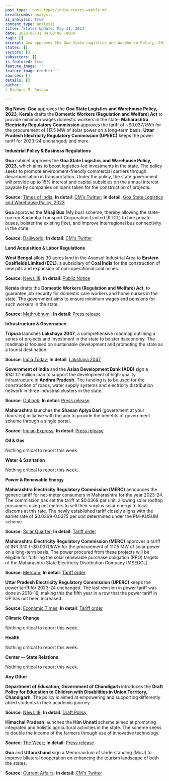 ```yaml
---
post_type: _post-types/india-states-weekly.md
breadcrumbs: analysis
is_analysis: true
content_type: analysis
title: 'States Update: May 31, 2023'
date: 2023-05-31 04:00:00 +0000
tags: []
excerpt: Goa approves the Goa State Logistics and Warehouse Policy, 2023; Kerala drafts the Domestic Workers (Regulation and Welfare) Act to provide minimum wages domestic workers in the state; Maharashtra Electricity Regulatory Commission approves the tariff of ~$0.037/kWh for the procurement of 117.5 MW of solar power on a long-term basis; Uttar Pradesh Electricity Regulatory Commission (UPERC) keeps the power tariff for 2023-24 unchanged; and more.
states: []
sectors: []
subsectors: []
is_featured: true
feature_image: ''
feature_image_credit: ''
sources: []
details: []
author:
- Richard M. Rossow

---
```

**Big News**: **Goa** approves the **Goa State Logistics and Warehouse Policy, 2023**; **Kerala** drafts the **Domestic Workers (Regulation and Welfare) Act** to provide minimum wages domestic workers in the state; **Maharashtra Electricity Regulatory Commission** approves the tariff of ~$0.037/kWh for the procurement of 117.5 MW of solar power on a long-term basis; **Uttar Pradesh Electricity Regulatory Commission (UPERC)** keeps the power tariff for 2023-24 unchanged; and more.

**Industrial Policy & Business Regulations**  

**Goa** cabinet approves the **Goa State Logistics and Warehouse Policy, 2023**, which aims to boost logistics-led investments in the state. The policy seeks to promote environment-friendly commercial carriers through decarbonisation in transportation. Under the policy, the state government will provide up to 15% interest and capital subsidies on the annual interest payable by companies on loans taken for the construction of projects.

**Source**: [Times of India](https://timesofindia.indiatimes.com/city/goa/logistics-and-warehouse-policy-primes-goa-to-draw-investments/articleshow/100483826.cms); **In detail**: [CM's Twitter](https://twitter.com/goacm/status/1662375961797758976); **In detail**: [Goa State Logistics and Warehouse Policy, 2023](https://acrobat.adobe.com/id/urn:aaid:sc:VA6C2:28b25ab0-9467-4862-9175-36a64ecff011)

**Goa** approves the **Mhaji Bus** (My bus) scheme, thereby allowing the state-run run Kadamba Transport Corporation Limited (KTCL) to hire private buses, bolster the existing fleet, and improve interregional bus connectivity in the state.

**Source**: [Daijiworld](https://www.daijiworld.com/news/newsDisplay?newsID=1082890); **In detail**: [CM's Twitter](https://twitter.com/goacm/status/1662386665690927104)

**Land Acquisition & Labor Regulations**  

**West Bengal** allots 30 acres land in the Asansol Industrial Area to **Eastern Coalfields Limited (ECL)**, a subsidiary of **Coal India** for the construction of new pits and expansion of non-operational coal mines.

**Source**: [News 18](https://www.news18.com/india/bengal-cabinet-nod-to-30-acre-land-for-ecl-for-reopening-abandoned-mines-7890475.html); **In detail**: [Public Notice](https://www.wburbanservices.gov.in/upload_file/circular/Draft_LUDCP_ADDA_PC_170.pdf)

**Kerala** drafts the **Domestic Workers (Regulation and Welfare) Act**, to guarantee job security for domestic care workers and home nurses in the state. The government aims to ensure minimum wages and pensions for such workers in the state.

**Source**: [Mathrubhumi](https://english.mathrubhumi.com/news/kerala/kerala-drafts-bill-to-ensure-job-security-minimum-wage-pension-for-domestic-workers-home-nurses-1.8586920); **In detail**: [Press release](https://prd.kerala.gov.in/ml/node/216505)

**Infrastructure & Governance**  

**Tripura** launches **Lakshaya 2047**, a comprehensive roadmap outlining a series of projects and investment in the state to bolster itseconomy. The roadmap is focused on sustainable development and promoting the state as a tourist destination.

**Source**: [India Today](https://www.indiatodayne.in/tripura/story/tripura-cm-unveils-ambitious-plan-to-transform-states-economy-and-boost-tourism-566566-2023-05-27); **In detail**: [Lakshaya 2047](https://tripura.gov.in/sites/default/files/Lakshya_2047.pdf)

**Government of India** and the **Asian Development Bank (ADB)** sign a $141.12-million loan to support the development of high-quality infrastructure in **Andhra Pradesh**. The funding is to be used for the construction of roads, water supply systems and electricity distribution network in three industrial clusters in the state.

**Source**: [Outlook](https://www.outlookindia.com/business/adb-india-sign-141-12-million-loan-for-industrial-corridor-development-in-andhra-news-289574); **In detail**: [Press release](https://pib.gov.in/PressReleaseIframePage.aspx?PRID=1927270)

**Maharashtra** launches the **Shasan Aplya Dari** (government at your doorstep) initiative with the aim to provide the benefits of government scheme through a single portal.

**Source**: [Indian Express](https://indianexpress.com/article/cities/mumbai/govt-launches-new-portal-to-take-schemes-to-doorsteps-8623644/); **In detail**: [Press release](https://ratnagiri.gov.in/gallery/inauguration-of-the-initiative-%E0%A4%B6%E0%A4%BE%E0%A4%B8%E0%A4%A8_%E0%A4%86%E0%A4%AA%E0%A4%B2%E0%A5%8D%E0%A4%AF%E0%A4%BE_%E0%A4%A6%E0%A4%BE%E0%A4%B0%E0%A5%80-in-the-presence-of-ho/)

**Oil & Gas**  

Nothing critical to report this week.  

**Water & Sanitation**  

Nothing critical to report this week.  

**Power & Renewable Energy**  

**Maharashtra Electricity Regulatory Commission (MERC)** announces the generic tariff for net-meter consumers in Maharashtra for the year 2023-24. The commission has set the tariff at $0.0369 per unit, allowing solar rooftop prosumers using net meters to sell their surplus solar energy to local discoms at this rate. The newly established tariff closely aligns with the earlier rate of $0.0369-0.0375 per unit determined under the PM-KUSUM scheme.

**Source**: [Solar Quarter](https://solarquarter.com/2023/05/26/maharashtra-electricity-regulatory-commission-sets-rs-3-05-unit-tariff-for-rooftop-solar-prosumers/); **In detail**: [Tariff order](https://merc.gov.in/wp-content/uploads/2023/05/Order-1-of-2023.pdf)

**Maharashtra Electricity Regulatory Commission (MERC)** approves a tariff of INR 3.10 (~$0.037)/kWh for the procurement of 117.5 MW of solar power on a long-term basis. The power procured from these projects will be eligible for fulfilling the solar renewable purchase obligation (RPO) targets of the Maharashtra State Electricity Distribution Company (MSEDCL).

**Source**: [Mercom](https://www.mercomindia.com/maharashtra-tariff-procure-117-mw-solar-power); **In detail**: [Tariff order](https://merc.gov.in/wp-content/uploads/2023/05/Order-42-of-2023.pdf)

**Uttar Pradesh Electricity Regulatory Commission (UPERC)** keeps the power tariff for 2023-24 unchanged. The last revision in power tariff was done in 2018-19, making this the fifth year in a row that the power tariff in UP has not been increased.

**Source**: [Economic Times](https://energy.economictimes.indiatimes.com/news/power/power-tariff-remains-unchanged-in-up-for-2023-24/100502901); **In detail**: [Tariff order](https://www.uperc.org/App_File/TariffOrderStateDiscoms(Scanned)-pdf525202322729AM.pdf)

**Climate Change**

Nothing critical to report this week.  

**Health**   

Nothing critical to report this week.  

**Center -- State Relations**  

Nothing critical to report this week.  

**Any Other**

**Department of Education, Government of Chandigarh** introduces the **Draft Policy for Education to Children with Disabilities in Union Territory, Chandigarh**. The policy is aimed at empowering and supporting differently abled students in their academic journey.

**Source**: [News 18](https://www.news18.com/education-career/chandigarh-education-dept-drafts-first-education-policy-for-specially-abled-children-7942789.html); **In detail**: [Draft Policy](https://www.chdeducation.gov.in/wp-content/uploads/2023/05/Final-draft-Policy-for-Education-to-Children-with-Disability.pdf)

**Himachal Pradesh** launches the **Him Unnati** scheme aimed at promoting integrated and holistic agricultural activities in the state. The scheme seeks to double the income of the farmers through use of innovative technology.

**Source**: [The Week](https://www.theweek.in/wire-updates/business/2023/05/28/nrg10-hp-farmers.html); **In detail**: [Press release](http://himachalpr.gov.in/OneNews.aspx?Language=1&ID=27327)

**Goa** and **Uttarakhand** sign a Memorandum of Understanding (MoU) to improve bilateral cooperation on enhancing the tourism landscape of both the states.

**Source**: [Current Affairs](https://currentaffairs.adda247.com/goa-signed-mou-with-uttarakhand-for-strengthening-tourism-cooperation/); **In detail**: [CM's Twitter](https://twitter.com/DrPramodPSawant/status/1661265099234111488)